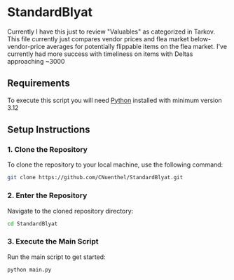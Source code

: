 # StandardBlyat

Currently I have this just to review "Valuables" as categorized in Tarkov. This file currently just compares vendor prices and flea market below-vendor-price averages for potentially flippable items
on the flea market. I've currently had more success with timeliness on items with Deltas approaching ~3000

## Requirements
To execute this script you will need [Python](https://www.python.org/downloads/) installed with minimum version 3.12

## Setup Instructions

### 1. Clone the Repository
To clone the repository to your local machine, use the following command:

```bash
git clone https://github.com/CNuenthel/StandardBlyat.git
```

### 2. Enter the Repository

Navigate to the cloned repository directory:

```bash
cd StandardBlyat
```

### 3. Execute the Main Script

Run the main script to get started:
```bash
python main.py
```
